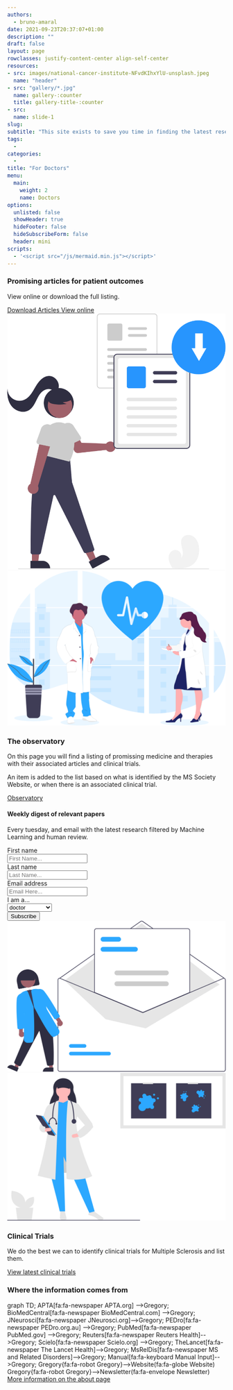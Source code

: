 ```yaml
---
authors:
  - bruno-amaral
date: 2021-09-23T20:37:07+01:00
description: ""
draft: false
layout: page
rowclasses: justify-content-center align-self-center
resources: 
- src: images/national-cancer-institute-NFvdKIhxYlU-unsplash.jpeg
  name: "header"
- src: "gallery/*.jpg"
  name: gallery-:counter
  title: gallery-title-:counter
- src:
  name: slide-1
slug:
subtitle: "This site exists to save you time in finding the latest research to help your patients."
tags: 
  - 
categories: 
  - 
title: "For Doctors"
menu:
  main:
    weight: 2
    name: Doctors
options:
  unlisted: false
  showHeader: true
  hideFooter: false
  hideSubscribeForm: false
  header: mini
scripts:
  - '<script src="/js/mermaid.min.js"></script>'
---
```

</div>
<div class="row justify-content-center align-self-center mb-5 p-md-5 mb-5">
<div class="col-md-5 col-12 justify-content-center align-self-center align-left">
  <h3 class="title">Promising articles for patient outcomes</h3>
  <p class="lead font-weight-biold">View online or download the full listing.</p>
  <a href='/developers/articles.zip' target="_blank" class="btn btn-primary btn-round btn-lg font-weight-bold umami--click--doctors-page-download-articles-zip"> Download Articles <i class="ml-1 fas fa-file-archive"></i></a>
  <a href='/relevant/' class="btn btn-info btn-round btn-lg font-weight-bold umami--click--doctors-page-download-articles-zip"> View online <i class="ml-1 fas fa-arrow-circle-right"></i></a>
  </div>
<div class="col-md-5 col-12 align-self-center">
  <img src="images/undraw_export_files_re_99ar.svg" class="w-50 align-middle d-none d-md-block ml-auto mr-auto" alt="Email newsletter" loading="lazy" />
</div>  



<div class="col-md-4 col-12 justify-content-center align-self-center align-right mt-5">
  <img src="images/undraw_medicine_b1ol.svg" class="w-75 align-middle d-none d-md-block" alt="medical doctors" loading="lazy"/>
  </div>
  <div class="col-md-5 col-12 justify-content-center align-self-center mt-5">  
  <h3 class="title">The observatory</h3>
  <p class="lead font-weight-biold">On this page you will find a listing of promissing medicine and therapies with their associated articles and clinical trials.</p>
  <p>An item is added to the list based on what is identified by the MS Society Website, or when there is an associated clinical trial.</p>
  <a href='{{< ref "/observatory/_index.md" >}}' class="btn btn-success btn-round btn-lg font-weight-bold umami--click--doctors-page-observatory">Observatory <i class="mr-1 fas fa-arrow-circle-right"></i></a>
  
  </div>
</div>

<div class="row justify-content-center align-self-center mb-5 p-md-5">
<div class="col-md-5 col-12 justify-content-center align-self-center ">
  <div class="col-md-12 ml-auto mr-auto">
              <div class="card card-contact card-raised">
                <form role="form" id="contact-form1" method="post" action="https://api.gregory-ms.com/subscriptions/new/">
                  <div class="card-header text-center">
                    <h4 class="card-title font-weight-bold">Weekly digest of relevant papers</h4>
                    <p class="p-3">Every tuesday, and email with the latest research filtered by Machine Learning and human review.</p>
                  </div>
                  <div class="card-body">
                    <div class="row">
                      <div class="col-md-6 pr-2">
                        <label>First name</label>
                        <div class="input-group">
                          <div class="input-group-prepend">
                            <span class="input-group-text pr-2"><i class="now-ui-icons users_circle-08"></i></span>
                          </div>
                          <input type="text" name="first_name" class="form-control" placeholder="First Name..." aria-label="First Name..." autocomplete="given-name">
                        </div>
                      </div>
                      <div class="col-md-6 pl-2">
                        <div class="form-group">
                          <label>Last name</label>
                          <div class="input-group">
                            <div class="input-group-prepend">
                              <span class="input-group-text pr-2"><i class="now-ui-icons text_caps-small"></i></span>
                            </div>
                            <input type="text" name="last_name" class="form-control" placeholder="Last Name..." aria-label="Last Name..." autocomplete="family-name">
                          </div>
                        </div>
                      </div>
                    </div>
                    <div class="form-group">
                      <label>Email address</label>
                      <div class="input-group">
                        <div class="input-group-prepend">
                          <span class="input-group-text pr-2"><i class="now-ui-icons ui-1_email-85"></i></span>
                        </div>
                        <input type="email" name="email" id="email" class="form-control" placeholder="Email Here..." autocomplete="email">
                      </div>
                    </div>
                    <div class="form-group">
                      <label>I am a...</label>
                      <div class="input-group">
                        <select id="profile" name="profile" class="form-control">
                          <option value="doctor">doctor</option>
                          <option value="researcher">researcher</option>
                          <option value="clinical centre">clinical centre</option>
                          <option value="patient">patient</option>
                        </select>
                      </div>
                    </div>
                    <div class="row">
                      <div class="col-md-12 ml-auto mr-auto text-center">
                        <input value="2" name="list" id="list" type="hidden">
                        <button type="submit" class="btn btn-primary btn-round mr-auto ml-auto">Subscribe</button>
                      </div>
                    </div>
                  </div>
                </form>
              </div>
            </div>
</div>
  <div class="col-md-5 col-12 align-self-center">
    <img src="images/undraw_subscribe_vspl.svg" class="w-50 align-middle d-none d-md-block ml-auto mr-auto" alt="Email newsletter" loading="lazy" />
  </div>  
</div>


<div class="row justify-content-center align-self-center mb-5 p-md-5">
  <div class="col-md-4 col-12 align-self-center">
    <img src="images/undraw_medical_research_qg4d.svg" class="w-75 align-middle d-none d-md-block" alt="Email newsletter" loading="lazy" />
  </div>
  <div class="col-md-5 col-12 justify-content-center align-self-center">
    <h3 class="title">Clinical Trials</h3>
    <p class="lead font-weight-biold">We do the best we can to identify clinical trials for Multiple Sclerosis and list them.</p>
    <a href='{{< ref "/trials/_index.md" >}}' class="btn btn-success btn-round btn-lg font-weight-bold umami--click--doctors-page-view-trials">View latest clinical trials <i class="ml-1 fas fa-arrow-circle-right"></i></a>
    </div>
</div>

<div class="row justify-content-center align-self-center mb-5 p-md-5">
<div class="col-md-12"><h3 class="title text-center">Where the information comes from</h3></div>
<div class="mermaid col-md-10 mx-auto">
graph TD;
    APTA[fa:fa-newspaper APTA.org] -->Gregory;
    BioMedCentral[fa:fa-newspaper BioMedCentral.com] -->Gregory;
    JNeurosci[fa:fa-newspaper JNeurosci.org]-->Gregory;
    PEDro[fa:fa-newspaper PEDro.org.au] -->Gregory;
    PubMed[fa:fa-newspaper PubMed.gov] -->Gregory;
    Reuters[fa:fa-newspaper Reuters Health]-->Gregory;
    Scielo[fa:fa-newspaper Scielo.org] -->Gregory;
    TheLancet[fa:fa-newspaper The Lancet Health]-->Gregory;
    MsRelDis[fa:fa-newspaper MS and Related Disorders]-->Gregory;
    Manual[fa:fa-keyboard Manual Input]-->Gregory;
    Gregory{fa:fa-robot Gregory}-->Website(fa:fa-globe Website)
    Gregory{fa:fa-robot Gregory}-->Newsletter(fa:fa-envelope Newsletter)
</div>
<div class="col-md-12 text-center">
  <a href='{{< ref "/about/index.md" >}}' class="btn btn-primary btn-round btn-lg font-weight-bold umami--click--doctors-page-link-about-page">More information on the about page <i class="fas fa-arrow-circle-right"></i></a>
</div>
</div>


